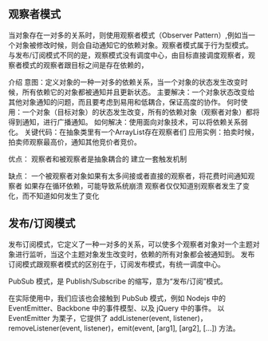 ## 观察者模式
当对象存在一对多的关系时，则使用观察者模式（Observer Pattern）,例如当一个对象被修改时候，则会自动通知它的依赖对象。观察者模式属于行为型模式。 与发布/订阅模式不同的是，观察模式没有调度中心，由目标直接调度观察者，观察者模式的观察者跟目标之间是存在依赖的，

介绍
意图：定义对象的一种一对多的依赖关系，当一个对象的状态发生改变时候，所有依赖它的对象都被通知并且更新状态。
主要解决：一个对象状态改变给其他对象通知的问题，而且要考虑到易用和低耦合，保证高度的协作。
何时使用：一个对象（目标对象）的状态发生改变，所有的依赖对象（观察者对象）都将得到通知，进行广播通知。
如何解决：使用面向对象技术，可以将依赖关系弱化。
关键代码：在抽象类里有一个ArrayList存在观察者们
应用实例：拍卖时候，拍卖师观察最高价，通知其他竞价者竞价。

优点：
观察者和被观察者是抽象耦合的
建立一套触发机制

缺点：
一个被观察者对象如果有太多间接或者直接的观察者，将花费时间通知观察者
如果存在循环依赖，可能导致系统崩溃
观察者仅仅知道别观察者发生了变化，而不知道如何发生了变化

## 发布/订阅模式
发布订阅模式，它定义了一种一对多的关系，可以使多个观察者对象对一个主题对象进行监听，当这个主题对象发生改变时，依赖的所有对象都会被通知到。 发布订阅模式跟观察者模式的区别在于，订阅发布模式，有统一调度中心。

PubSub 模式，是 Publish/Subscribe 的缩写，意为“发布/订阅”模式。

在实际使用中，我们应该也会接触到 PubSub 模式，例如 Nodejs 中的 EventEmitter、Backbone 中的事件模型、以及 jQuery 中的事件。 以 EventEmitter 为栗子，它提供了 addListener(event, listener)，removeListener(event, listener)，emit(event, [arg1], [arg2], [...]) 方法。